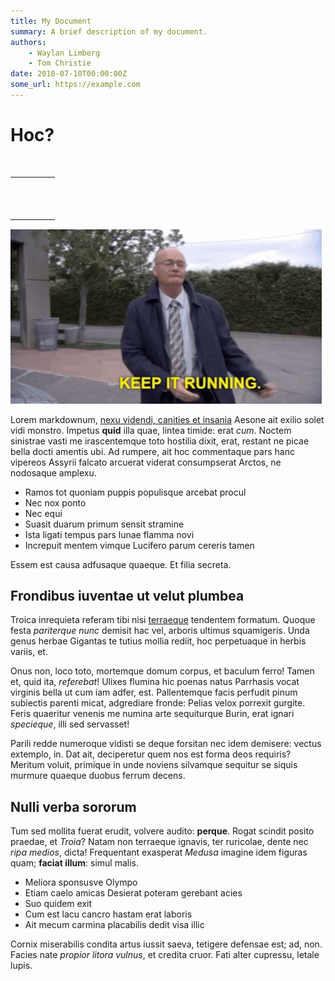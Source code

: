 ```yaml
---
title: My Document
summary: A brief description of my document.
authors:
    - Waylan Limberg
    - Tom Christie
date: 2018-07-10T00:00:00Z
some_url: https://example.com
---
```

# Hoc?

​​​​​​

<table><tbody><tr><td>&nbsp;</td><td>&nbsp;</td><td>&nbsp;</td><td>&nbsp;</td></tr><tr><td>&nbsp;</td><td>&nbsp;</td><td>&nbsp;</td><td>&nbsp;</td></tr><tr><td>&nbsp;</td><td>&nbsp;</td><td>&nbsp;</td><td>&nbsp;</td></tr></tbody></table>

<img width="498" height="280" src="/creed-bratton-keep-it-running.gif" />

Lorem markdownum, [nexu videndi, canities et insania](/nested/test/) Aesone ait exilio solet vidi monstro. Impetus **quid** illa quae, lintea timide: erat *cum*. Noctem sinistrae vasti me irascentemque toto hostilia dixit, erat, restant ne picae bella docti amentis ubi. Ad rumpere, ait hoc commentaque pars hanc vipereos Assyrii falcato arcuerat viderat consumpserat Arctos, ne nodosaque amplexu.

* Ramos tot quoniam puppis populisque arcebat procul
* Nec nox ponto
* Nec equi
* Suasit duarum primum sensit stramine
* Ista ligati tempus pars lunae flamma novi
* Increpuit mentem vimque Lucifero parum cereris tamen

Essem est causa adfusaque quaeque. Et filia secreta.

## Frondibus iuventae ut velut plumbea

Troica inrequieta referam tibi nisi [terraeque](http://est-vocabis.org/manusque.html) tendentem formatum. Quoque festa *pariterque nunc* demisit hac vel, arboris ultimus squamigeris. Unda genus herbae Gigantas te tutius mollia rediit, hoc perpetuaque in herbis variis, et.

Onus non, loco toto, mortemque domum corpus, et baculum ferro\! Tamen et, quid ita, *referebat*\! Ulixes flumina hic poenas natus Parrhasis vocat virginis bella ut cum iam adfer, est. Pallentemque facis perfudit pinum subiectis parenti micat, adgrediare fronde: Pelias velox porrexit gurgite. Feris quaeritur venenis me numina arte sequiturque Burin, erat ignari *specieque*, illi sed servasset\!

Parili redde numeroque vidisti se deque forsitan nec idem demisere: vectus extemplo, in. Dat ait, deciperetur quem nos est forma deos requiris? Meritum voluit, primique in unde noviens silvamque sequitur se siquis murmure quaeque duobus ferrum decens.

## Nulli verba sororum

Tum sed mollita fuerat erudit, volvere audito: **perque**. Rogat scindit posito praedae, et *Troia*? Natam non terraeque ignavis, ter ruricolae, dente nec *ripa medios*, dicta\! Frequentant exasperat *Medusa* imagine idem figuras quam; **faciat illum**\: simul malis.

* Meliora sponsusve Olympo
* Etiam caelo amicas Desierat poteram gerebant acies
* Suo quidem exit
* Cum est lacu cancro hastam erat laboris
* Ait mecum carmina placabilis dedit visa illic

Cornix miserabilis condita artus iussit saeva, tetigere defensae est; ad, non. Facies nate *propior litora vulnus*, et credita cruor. Fati alter cupressu, letale lupis.